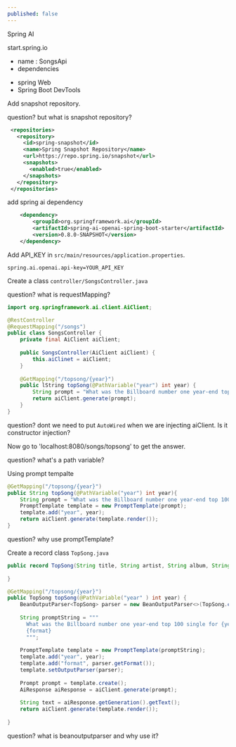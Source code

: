 ```yaml
---
published: false
---
```



Spring AI

start.spring.io
* name : SongsApi
* dependencies 
 - spring Web
 - Spring Boot DevTools
 
Add snapshot repository. 

question? but what is snapshot repository?

```xml
 <repositories>
   <repository>
     <id>spring-snapshot</id>
     <name>Spring Snapshot Repository</name>
     <url>https://repo.spring.io/snapshot</url>
     <snapshots>
       <enabled>true</enabled>
     </snapshots>
   </repository>
 </repositories>
```
    
add spring ai dependency

```xml
    <dependency>
        <groupId>org.springframework.ai</groupId>
        <artifactId>spring-ai-openai-spring-boot-starter</artifactId>
        <version>0.8.0-SNAPSHOT</version>
    </dependency>
```

Add API_KEY in `src/main/resources/application.properties`. 

```
spring.ai.openai.api-key=YOUR_API_KEY
```


Create a class `controller/SongsController.java`

question? what is requestMapping?

```java
import org.springframework.ai.client.AiClient;

@RestController
@RequestMapping("/songs")
public class SongsController {
    private final AiClient aiClient;
  
    public SongsController(AiClient aiClient) {
        this.aiClinet = aiClient;
    }
  
    @GetMapping("/topsong/{year}")
    public lString topSong(@PathVariable("year") int year) {
        String prompt = "What was the Billboard number one year-end top 100 single for {year}?";
        return aiClient.generate(prompt);
    }
}
```

question? dont we need to put `AutoWired` when we are injecting aiClient. Is it constructor injection?

Now go to 'localhost:8080/songs/topsong' to get the answer.

question? what's a path variable?

Using prompt tempalte


```java
@GetMapping("/topsong/{year}")
public String topSong(@PathVariable("year") int year){
    String prompt = "What was the Billboard number one year-end top 100 single for {year}?";
    PromptTemplate template = new PromptTemplate(prompt);
    template.add("year", year);
    return aiClient.generate(template.render());
}
```

question? why use promptTemplate? 

Create a record class `TopSong.java`

```java
public record TopSong(String title, String artist, String album, String year) {
    
}
```

```java
@GetMapping("/topsong/{year}")
public TopSong topSong(@PathVariable("year" ) int year) {
    BeanOutputParser<TopSong> parser = new BeanOutputParser<>(TopSong.class);
    
    String promptString = """
      What was the Billboard number one year-end top 100 single for {year}?
      {format}
      """;
        
    PromptTemplate template = new PromptTemplate(promptString);
    template.add("year", year);
    template.add("format", parser.getFormat());
    template.setOutputParser(parser);
    
    Prompt prompt = template.create();
    AiResponse aiResponse = aiClient.generate(prompt);
  
    String text = aiResponse.getGeneration().getText();
    return aiClient.generate(template.render());
  
}
```

question? what is beanoutputparser and why use it?


